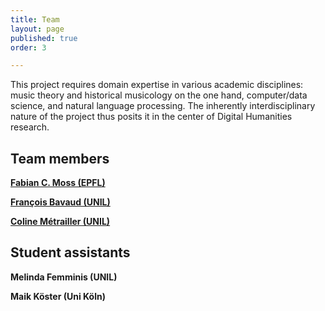 ```yaml
---
title: Team
layout: page
published: true
order: 3

---
```


​This project requires domain expertise in various academic disciplines: music theory and
historical musicology on the one hand, computer/data science, and natural language processing. The
inherently interdisciplinary nature of the project thus posits it in the center of Digital Humanities research.

<!-- Both Fabian C. Moss and Coline Métrailler possess degrees in musicology and mathematics, and have
extensive experience in natural language processing and data science. The main applicant’s prior work on the
primary source material for this project (Moss, 2012), as well as his more recent work on corpus-based music
studies (e.g. Landnes et al., 2019; Neuwirth et al., 2018; Moss, Neuwirth et al., 2019, Moss, 2019; Moss, Souza
& Rohrmeier, 2020; Lieck et al., in review; Harasim et al., in review) is particularly relevant. The broad
expertise of the second applicant François Bavaud in text processing, corpus statistics, and mathematical
modeling (e.g. Bavaud, 2005, 2020; Bavaud et al., 2015; Ceré & Bavaud, 2019), as well as his experience with
the application of mathematical models to musical data (Cocco & Bavaud, 2015) is instrumental in ensuring
the choice of relevant methods and overall formalisms. Hence, the collective and complementary expertise of
the project team ensures the success of the project. -->

## Team members

**[Fabian C. Moss (EPFL)](https://people.epfl.ch/fabian.moss)**

**[François Bavaud (UNIL)](https://www.unil.ch/sli/francoisbavaud)**

**[Coline Métrailler (UNIL)](https://www.unil.ch/sli/home/menuinst/collaborateurtrices/metrailler-coline.html)**

## Student assistants

**Melinda Femminis (UNIL)**

**Maik Köster (Uni Köln)**

<!-- During the project, a number of tasks will offer opportunities for students to collaborate as assistants in the project.
These include 

* OCR correction
* text annotation and markup
* music encoding
* web design
* and programming tasks

The positions will be announced soon in more detail. If you are interested, don't hesitate to [contact us](mailto:fabian.moss@epfl.ch)! -->